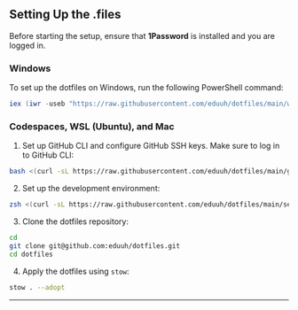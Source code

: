 ## Setting Up the .files

Before starting the setup, ensure that **1Password** is installed and you are logged in.

### Windows

To set up the dotfiles on Windows, run the following PowerShell command:

```powershell
iex (iwr -useb "https://raw.githubusercontent.com/eduuh/dotfiles/main/windowsetup.ps1")
```

### Codespaces, WSL (Ubuntu), and Mac

1. Set up GitHub CLI and configure GitHub SSH keys. Make sure to log in to GitHub CLI:

```zsh
bash <(curl -sL https://raw.githubusercontent.com/eduuh/dotfiles/main/github_keys.sh)
```

2. Set up the development environment:

```zsh
zsh <(curl -sL https://raw.githubusercontent.com/eduuh/dotfiles/main/setup.sh)
```

3. Clone the dotfiles repository:

```zsh
cd
git clone git@github.com:eduuh/dotfiles.git
cd dotfiles
```

4. Apply the dotfiles using `stow`:

```zsh
stow . --adopt
```

---
